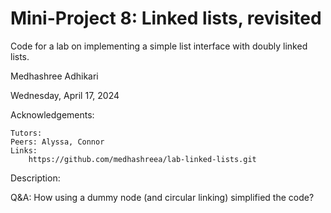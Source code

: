 Mini-Project 8: Linked lists, revisited 
================

Code for a lab on implementing a simple list interface with doubly
linked lists.

Medhashree Adhikari

Wednesday, April 17, 2024

Acknowledgements:

    Tutors:
    Peers: Alyssa, Connor
    Links:
        https://github.com/medhashreea/lab-linked-lists.git


Description:
    

Q&A:
    How using a dummy node (and circular linking) simplified the code?